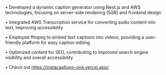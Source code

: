 • Developed a dynamic caption generator using Next.js and AWS technologies, focusing on server-side
rendering (SSR) and frontend design

• Integrated AWS Transcription service for converting audio content into text, improving accessibility

• Employed ffmpeg to embed text captions into videos, providing a user-friendly platform for easy caption
editing

• Optimized content for SEO, contributing to improved search engine visibility and overall accessibility

• Check out https://instacaptions-one.vercel.app/

